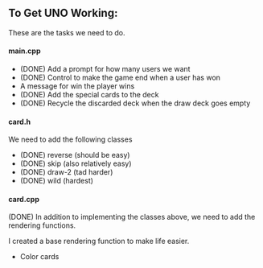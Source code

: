 ## To Get UNO Working:

These are the tasks we need to do.

#### main.cpp

- (DONE) Add a prompt for how many users we want
- (DONE) Control to make the game end when a user has won
- A message for win the player wins
- (DONE) Add the special cards to the deck
- (DONE) Recycle the discarded deck when the draw deck goes empty

#### card.h

We need to add the following classes

* (DONE) reverse (should be easy)
* (DONE) skip (also relatively easy)
* (DONE) draw-2 (tad harder)
* (DONE) wild (hardest)

#### card.cpp

(DONE) In addition to implementing the classes above, we need to add the rendering functions.

I created a base rendering function to make life easier.

* Color cards


